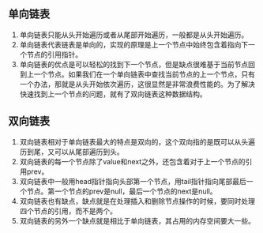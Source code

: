 ## 单向链表
1. 单向链表只能从头开始遍历或者从尾部开始遍历，一般都是从头开始遍历。
2. 单向链表代表链表是单向的，实现的原理是上一个节点中始终包含着指向下一个节点的引用指针。
3. 单向链表的优点是可以轻松的找到下一个节点，但是缺点很难基于当前节点回到上一个节点。如果我们在一个单向链表中查找当前节点的上一个节点，只有一个办法，那就是从头开始依次遍历，这很显然是非常浪费性能的。为了解决快速找到上一个节点的问题，就有了双向链表这种数据结构。

## 双向链表
1. 双向链表相对于单向链表最大的特点是双向的，这个双向指的是既可以从头遍历到尾，又可以从尾部遍历到头。
2. 双向链表的每一个节点除了value和next之外，还包含着对于上一个节点的引用prev。
3. 双向链表中一般用head指针指向头部第一个节点，用tail指针指向尾部最后一个节点。第一个节点的prev是null，最后一个节点的next是null。
4. 双向链表也有缺点，缺点就是在处理插入和删除节点操作的时候，要同时处理四个节点的引用，而不是两个。
5. 双向链表的另外一个缺点就是相比于单向链表，其占用的内存空间要大一些。